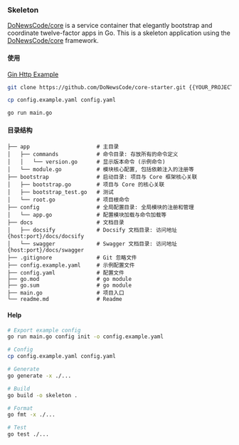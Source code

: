 ### Skeleton

[DoNewsCode/core](https://github.com/DoNewsCode/core) is a service container that elegantly bootstrap and coordinate twelve-factor apps in Go.
This is a skeleton application using the [DoNewsCode/core](https://github.com/DoNewsCode/core) framework.

#### 使用

[Gin Http Example](https://github.com/DoNewsCode/core-starter/tree/gin-http)

```bash
git clone https://github.com/DoNewsCode/core-starter.git {{YOUR_PROJECT_DIRECTORY}}

cp config.example.yaml config.yaml

go run main.go
```

#### 目录结构

```
├── app                     # 主目录
│   ├── commands            # 命令目录: 存放所有的命令定义
│   │   └── version.go      # 显示版本命令 (示例命令)
│   └── module.go           # 模块核心配置, 包括依赖注入的注册等
├── bootstrap               # 启动目录: 项目与 Core 框架核心关联
│   ├── bootstrap.go        # 项目与 Core 的核心关联
│   ├── bootstrap_test.go   # 测试
│   └── root.go             # 项目根命令
├── config                  # 全局配置目录: 全局模块的注册和管理
│   └── app.go              # 配置模块加载与命令加载等
├── docs                    # 文档目录
│   ├── docsify             # Docsify 文档目录: 访问地址 {host:port}/docs/docsify
│   └── swagger             # Swagger 文档目录: 访问地址 {host:port}/docs/swagger
├── .gitignore              # Git 忽略文件
├── config.example.yaml     # 示例配置文件
├── config.yaml             # 配置文件
├── go.mod                  # go module
├── go.sum                  # go module
├── main.go                 # 项目入口
└── readme.md               # Readme
```

#### Help

```bash
# Export example config
go run main.go config init -o config.example.yaml

# Config
cp config.example.yaml config.yaml

# Generate
go generate -x ./...

# Build
go build -o skeleton .

# Format
go fmt -x ./...

# Test
go test ./...
```
